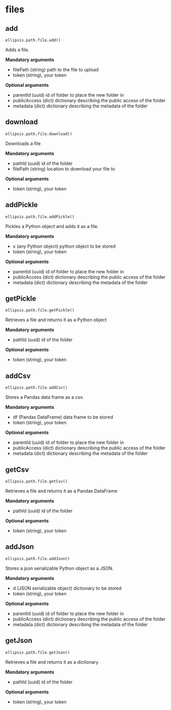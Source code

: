 # files

## add

    ellipsis.path.file.add()

Adds a file.

**Mandatory arguments**

- filePath (string) path to the file to upload
- token (string), your token

**Optional arguments**

- parentId (uuid) id of folder to place the new folder in
- publicAccess (dict) dictionary describing the public access of the folder
- metadata (dict) dictionary describing the metadata of the folder


## download

    ellipsis.path.file.download()

Downloads a file

**Mandatory arguments**

- pathId (uuid) id of the folder
- filePath (string) location to download your file to


**Optional arguments**
- token (string), your token


## addPickle

    ellipsis.path.file.addPickle()

Pickles a Python object and adds it as a file.

**Mandatory arguments**

- x (any Python object) python object to be stored
- token (string), your token

**Optional arguments**

- parentId (uuid) id of folder to place the new folder in
- publicAccess (dict) dictionary describing the public access of the folder
- metadata (dict) dictionary describing the metadata of the folder


## getPickle

    ellipsis.path.file.getPickle()

Retrieves a file and returns it as a Python object

**Mandatory arguments**

- pathId (uuid) id of the folder


**Optional arguments**
- token (string), your token


## addCsv

    ellipsis.path.file.addCsv()

Stores a Pandas data frame as a csv.

**Mandatory arguments**

- df (Pandas DataFrame) data frame to be stored
- token (string), your token

**Optional arguments**

- parentId (uuid) id of folder to place the new folder in
- publicAccess (dict) dictionary describing the public access of the folder
- metadata (dict) dictionary describing the metadata of the folder


## getCsv

    ellipsis.path.file.getCsv()

Retrieves a file and returns it as a Pandas DataFrame

**Mandatory arguments**

- pathId (uuid) id of the folder


**Optional arguments**
- token (string), your token

## addJson

    ellipsis.path.file.addJson()

Stores a json serializable Python object as a JSON.

**Mandatory arguments**

- d (JSON serializable object) dictionary to be stored
- token (string), your token

**Optional arguments**

- parentId (uuid) id of folder to place the new folder in
- publicAccess (dict) dictionary describing the public access of the folder
- metadata (dict) dictionary describing the metadata of the folder


## getJson

    ellipsis.path.file.getJson()

Retrieves a file and returns it as a dictionary

**Mandatory arguments**

- pathId (uuid) id of the folder


**Optional arguments**
- token (string), your token

